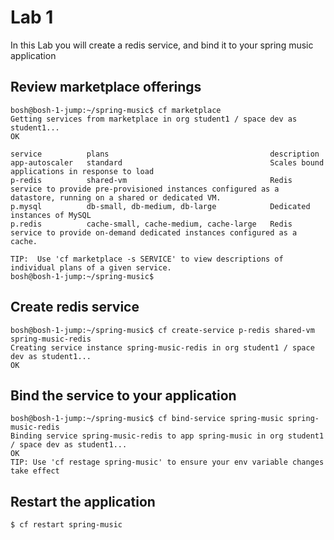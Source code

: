 # Lab 1

In this Lab you will create a redis service, and bind it to your spring music application

## Review marketplace offerings 

```
bosh@bosh-1-jump:~/spring-music$ cf marketplace
Getting services from marketplace in org student1 / space dev as student1...
OK

service          plans                                    description
app-autoscaler   standard                                 Scales bound applications in response to load
p-redis          shared-vm                                Redis service to provide pre-provisioned instances configured as a datastore, running on a shared or dedicated VM.
p.mysql          db-small, db-medium, db-large            Dedicated instances of MySQL
p.redis          cache-small, cache-medium, cache-large   Redis service to provide on-demand dedicated instances configured as a cache.

TIP:  Use 'cf marketplace -s SERVICE' to view descriptions of individual plans of a given service.
bosh@bosh-1-jump:~/spring-music$ 
```
## Create redis service 

```
bosh@bosh-1-jump:~/spring-music$ cf create-service p-redis shared-vm spring-music-redis
Creating service instance spring-music-redis in org student1 / space dev as student1...
OK

```

## Bind the service to your application
```
bosh@bosh-1-jump:~/spring-music$ cf bind-service spring-music spring-music-redis
Binding service spring-music-redis to app spring-music in org student1 / space dev as student1...
OK
TIP: Use 'cf restage spring-music' to ensure your env variable changes take effect
```

## Restart the application
```
$ cf restart spring-music
```



